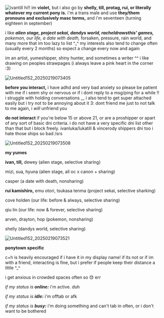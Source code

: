 ![ivantill](https://github.com/user-attachments/assets/47851740-be3c-435d-b803-7ec57c4a0e82)
hi!! im **violet,** but i also go by **shelly, till, protag, rui, or literally whatever my current pony is.** i'm a trans male and use **they/them pronouns and exclusively masc terms,** and i'm seventeen (turning eighteen in september)

i like ***alien stage, project sekai, dandys world, racheldrawsthis' games,** pokemon, our life, a date with death,* forsaken, pressure, rain world, and many more that im too lazy to list ^_^ my interests also tend to change often (usually every 2 months) so expect a change every now and again

im an artist, yumeshipper, shiny hunter, and sometimes a writer ^^ i like drawing on peoples strawpages (i always leave a pink heart in the corner :3)

![Untitled152_20250219073405](https://github.com/user-attachments/assets/b3e23b0b-b03d-48d3-a698-ba17106aa1df)


**before you interact,** i have adhd and very bad anxiety so please be patient with me if i seem shy or nervous or if i dont reply to a msg/ping for a while !! i struggle with holding conversations ,,, i also tend to get super attached easily but i try not to be annoying about it 3: dont friend me just to not talk to me again, i *will* unfriend you

**do not interact** if you're below 15 or above 21, or are a proshipper or apart of any sort of basic dni criteria. i do not have a very specific dni list other than that but i block freely. ivanluka/lukatill & vincerody shippers dni too i hate those ships so bad /srs


![Untitled152_20250219073508](https://github.com/user-attachments/assets/1430caf3-ad5f-4823-9f4b-02a8b5148542)


**my yumes** 

**ivan, till,** dewey (alien stage, selective sharing)

mizi, sua, hyuna (alien stage, all oc x canon + sharing)

casper (a date with death, nonsharing)

**rui kamishiro,** emu otori, tsukasa tenma (project sekai, selective sharking)

cove holden (our life: before & always, selective sharing)

qiu lin (our life: now & forever, selective sharing)

arven, drayton, hop (pokemon, nonsharing)

shelly (dandys world, selective sharing)



![Untitled152_20250219073521](https://github.com/user-attachments/assets/eac72820-b8fa-43c1-ab1e-52f3695eb889)


**ponytown specific**

c+h is heavily encouraged if i have it in my display name! if its not or if im with a friend, interacting is fine, but i prefer if people keep their distance a little ^_^


i get anxious in crowded spaces often so 😓 err


*if my status is **online:*** i'm active. duh

*if my status is **idle:*** i'm offtab or afk

*if my status is **busy:*** i'm doing something and can't tab in often, or i don't want to be bothered
